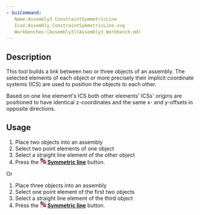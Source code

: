 ```yaml
---
- GuiCommand:
   Name:Assembly3 ConstraintSymmetricLine
   Icon:Assembly_ConstraintSymmetricLine.svg
   Workbenches:[Assembly3](Assembly3_Workbench.md)
---
```


## Description

This tool builds a link between two or three objects of an assembly. The selected elements of each object or more precisely their implicit coordinate systems (ICS) are used to position the objects to each other.

Based on one line element\'s ICS both other elements\' ICSs\' origins are positioned to have identical z-coordinates and the same x- and y-offsets in opposite directions.

## Usage

1.  Place two objects into an assembly
2.  Select two point elements of one object
3.  Select a straight line element of the other object
4.  Press the **<img src="images/Assembly_ConstraintSymmetricLine.svg" width=16px> [Symmetric line](Assembly3_ConstraintSymmetricLine.md)** button.

Or

1.  Place three objects into an assembly
2.  Select one point element of the first two objects
3.  Select a straight line element of the third object
4.  Press the **<img src="images/Assembly_ConstraintSymmetricLine.svg" width=16px> [Symmetric line](Assembly3_ConstraintSymmetricLine.md)** button.




 
